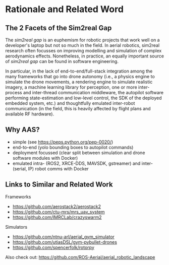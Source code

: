 # Rationale and Related Word

## The 2 Facets of the Sim2real Gap

The *sim2real gap* is an euphemism for robotic projects that work well on a developer's laptop but not so much in the field.
In aerial robotics, sim2real research often focusses on improving modelling and simulation of complex aerodynamics effects.
Nonetheless, in practice, an equally important source of *sim2real gap* can be found in software engineering.

In particular, in the lack of end-to-end/full-stack integration among the many frameworks that go into drone autonomy (i.e., a physics engine to simulate the drone movements, a rendering engine to simulate realistic imagery, a machine learning library for perception, one or more inter-process and inter-thread communication middleware, the autopilot software performing state-estimation and low-level control, the SDK of the deployed embedded system, etc.) and thoughtfully emulated inter-robot communication (in the field, this is heavily affected by flight plans and available RF hardware).

## Why AAS?

- simple (see https://peps.python.org/pep-0020/)
- end-to-end (yolo bounding boxes to autopilot commands)
- deployment focussed (clear split between simulation and drone software modules with Docker)
- emulated intra- (ROS2, XRCE-DDS, MAVSDK, gstreamer) and inter- (serial, IP) robot comms with Docker

## Links to Similar and Related Work

Frameworks

- https://github.com/aerostack2/aerostack2
- https://github.com/ctu-mrs/mrs_uav_system
- https://github.com/IMRCLab/crazyswarm2

Simulators

- https://github.com/ntnu-arl/aerial_gym_simulator
- https://github.com/utiasDSL/gym-pybullet-drones
- https://github.com/spencerfolk/rotorpy

Also check out: https://github.com/ROS-Aerial/aerial_robotic_landscape
